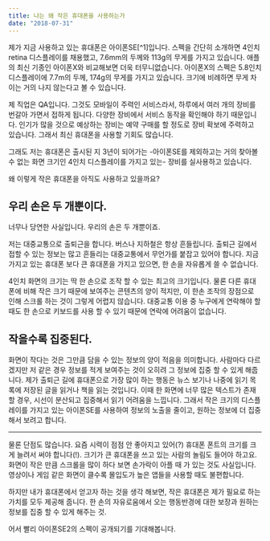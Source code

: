 ```yaml
---
title: 나는 왜 작은 휴대폰을 사용하는가
date: "2018-07-31"
---
```


제가 지금 사용하고 있는 휴대폰은 아이폰SE[^1]입니다. 스펙을 간단히 소개하면 4인치 retina 디스플레이를 채용했고, 7.6mm의 두께와 113g의 무게를 가지고 있습니다. 애플의 최신 기종인 아이폰X와 비교해보면 더욱 터무니없습니다. 아이폰X의 스펙은 5.8인치 디스플레이에 7.7m의 두께, 174g의 무게를 가지고 있습니다. 크기에 비례하면 무게 차이는 거의 나지 않는다고 볼 수 있습니다. 

제 직업은 QA입니다. 그것도 모바일이 주력인 서비스라서, 하루에서 여러 개의 장비를 번갈아 가면서 접하게 됩니다. 다양한 장비에서 서비스 동작을 확인해야 하기 때문입니다. 인기가 많을 것으로 예상하는 장비는 예약 구매를 할 정도로 장비 확보에 주력하고 있습니다. 그래서 최신 휴대폰을 사용할 기회도 많습니다. 

그래도 저는 휴대폰은 출시된 지 3년이 되어가는 -아이폰SE를 제외하고는 거의 찾아볼 수 없는 화면 크기인 4인치 디스플레이를 가지고 있는- 장비를 실사용하고 있습니다. 

왜 이렇게 작은 휴대폰을 아직도 사용하고 있을까요? 

## 우리 손은 두 개뿐이다. 

너무나 당연한 사실입니다. 우리의 손은 두 개뿐이죠. 

저는 대중교통으로 출퇴근을 합니다. 버스나 지하철은 항상 흔들립니다. 출퇴근 길에서 접할 수 있는 정보는 많고 흔들리는 대중교통에서 무언가를 붙잡고 있어야 합니다. 지금 가지고 있는 휴대폰 보다 큰 휴대폰을 가지고 있으면, 한 손을 자유롭게 쓸 수 없습니다. 

4인치 화면의 크기는 딱 한 손으로 조작 할 수 있는 최고의 크기입니다. 물론 다른 휴대폰에 비해 작은 크기 때문에 보여주는 콘텐츠의 양이 적지만, 이 한손 조작의 장점으로 인해 스크롤 하는 것이 그렇게 어렵지 않습니다. 대중교통 이용 중 누구에게 연락해야 할 때도 한 손으로 키보드를 사용 할 수 있기 때문에 연락에 어려움이 없습니다. 

## 작을수록 집중된다.

화면이 작다는 것은 그만큼 담을 수 있는 정보의 양이 적음을 의미합니다. 사람마다 다르겠지만 저 같은 경우 정보를 적게 보여주는 것이 오히려 그 정보에 집중 할 수 있게 해줍니다. 제가 출퇴근 길에 휴대폰으로 가장 많이 하는 행동은 뉴스 보기나 나중에 읽기 목록에 저장된 글을 읽거나 책을 읽는 것입니다. 이때 한 화면에 너무 많은 텍스트가 존재할 경우, 시선이 분산되고 집중해서 읽기 어려움을 느낍니다. 그래서 작은 크기의 디스플레이를 가지고 있는 아이폰SE를 사용하여 정보의 노출을 줄이고, 원하는 정보에 더 집중해서 보려고 합니다.

---

물론 단점도 많습니다. 요즘 시력이 점점 안 좋아지고 있어(?) 휴대폰 폰트의 크기를 크게 늘려서 써야 합니다(!). 크기가 큰 휴대폰을 쓰고 있는 사람의 놀림도 들어야 하고요. 화면이 작은 만큼 스크롤을 많이 하다 보면 손가락이 아플 때 가 있는 것도 사실입니다. 영상이나 게임 같은 화면이 클수록 몰입도가 높은 앱들을 사용할 때도 불편합니다. 

하지만 내가 휴대폰에서 얻고자 하는 것을 생각 해보면, 작은 휴대폰은 제가 필요로 하는 가치를 모두 제공해 줍니다. 한 손의 자유로움에서 오는 행동반경에 대한 보장과 원하는 정보를 집중 할 수 있게 해주는 것. 

어서 빨리 아이폰SE2의 스펙이 공개되기를 기대해봅니다. 